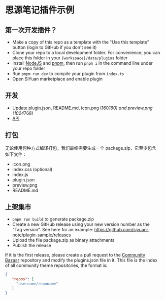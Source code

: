 # 思源笔记插件示例

## 第一次开发插件？

* Make a copy of this repo as a template with the "Use this template" button (login to GitHub if you don't see it)
* Clone your repo to a local development folder. For convenience, you can place this folder in your `{workspace}/data/plugins` folder
* Install [NodeJS](https://nodejs.org/en/download) and [pnpm](https://pnpm.io/installation), then run `pnpm i` in the command line under your repo folder
* Run `pnpm run dev` to compile your plugin from `index.ts`
* Open SiYuan marketplace and enable plugin

## 开发

* Update plugin.json, README.md, icon.png (160*160) and preview.png (1024*768)
* [API](https://github.com/siyuan-note/petal)

## 打包

无论使用何种方式编译打包，我们最终需要生成一个 package.zip，它至少包含如下文件：

* icon.png
* index.css (optional)
* index.js
* plugin.json
* preview.png
* README.md

## 上架集市

* `pnpm run build` to generate package.zip
* Create a new GitHub release using your new version number as the "Tag version". See here for an example: https://github.com/siyuan-note/plugin-sample/releases
* Upload the file package.zip as binary attachments
* Publish the release

If it is the first release, please create a pull request to the [Community Bazaar](https://github.com/siyuan-note/bazaar) repository and modify the plugins.json file in it. This file is the index of all community theme repositories, the format is:

```json
{
   "repos": [
     "username/reponame"
   ]
}
```

